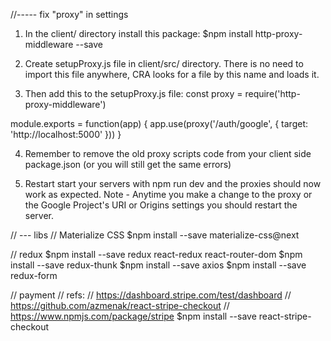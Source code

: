 //----- fix "proxy" in settings 
1) In the client/ directory install this package:
$npm install http-proxy-middleware --save

2) Create setupProxy.js file in client/src/ directory. There is no need to import this file anywhere, CRA looks for a file by this name and loads it.

3) Then add this to the setupProxy.js file:
const proxy = require('http-proxy-middleware')

module.exports = function(app) {
    app.use(proxy('/auth/google', { target: 'http://localhost:5000' }))
}

4) Remember to remove the old proxy scripts code from your client side package.json (or you will still get the same errors)

5) Restart start your servers with npm run dev and the proxies should now work as expected. Note - Anytime you make a change to the proxy or the Google Project's URI or Origins settings you should restart the server.


// --- libs 
// Materialize CSS
$npm install --save materialize-css@next

// redux
$npm install --save redux react-redux react-router-dom
$npm install --save redux-thunk
$npm install --save axios
$npm install --save redux-form        

// payment
//  refs:
//      https://dashboard.stripe.com/test/dashboard
//      https://github.com/azmenak/react-stripe-checkout
//      https://www.npmjs.com/package/stripe
$npm install --save react-stripe-checkout
